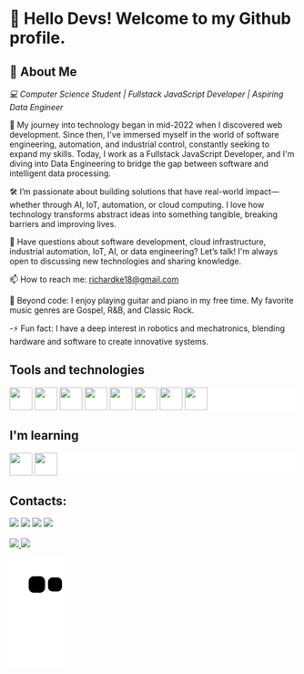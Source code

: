 
<!--
**Richke2005/Richke2005** is a ✨ _special_ ✨ repository because its `README.md` (this file) appears on your GitHub profile
Here are some ideas to get you started:
-->

# 👋 Hello Devs! Welcome to my Github profile. 

## 🚀 About Me

*💻 Computer Science Student | Fullstack JavaScript Developer | Aspiring Data Engineer*

🌱 My journey into technology began in mid-2022 when I discovered web development. Since then, I've immersed myself in the world of software engineering, automation, and industrial control, constantly seeking to expand my skills. Today, I work as a Fullstack JavaScript Developer, and I'm diving into Data Engineering to bridge the gap between software and intelligent data processing.

🛠️ I’m passionate about building solutions that have real-world impact—whether through AI, IoT, automation, or cloud computing. I love how technology transforms abstract ideas into something tangible, breaking barriers and improving lives.

💬 Have questions about software development, cloud infrastructure, industrial automation, IoT, AI, or data engineering? Let’s talk! I'm always open to discussing new technologies and sharing knowledge.

📫 How to reach me: richardke18@gmail.com

🎸 Beyond code: I enjoy playing guitar and piano in my free time. My favorite music genres are Gospel, R&B, and Classic Rock.

-⚡ Fun fact: I have a deep interest in robotics and mechatronics, blending hardware and software to create innovative systems.

## Tools and technologies

<div style="padding: 10; border-radius: 10; background-color: white;">
  <img loading="lazy" src="https://cdn.jsdelivr.net/gh/devicons/devicon/icons/git/git-original.svg" width="40" height="40"/>
  <img src="https://cdn.jsdelivr.net/gh/devicons/devicon/icons/github/github-original.svg" width="40" height="40"/>
  <img src="https://cdn.jsdelivr.net/gh/devicons/devicon/icons/javascript/javascript-plain.svg" width="40" height="40"/>
  <img src="https://cdn.jsdelivr.net/gh/devicons/devicon/icons/express/express-original.svg" width="40" height="40"/>
  <img src="https://cdn.jsdelivr.net/gh/devicons/devicon/icons/react/react-original.svg" width="40" height="40"/>          
  <img src="https://cdn.jsdelivr.net/gh/devicons/devicon/icons/mongodb/mongodb-original.svg" width="40" height="40"/>
  <img src="https://cdn.jsdelivr.net/gh/devicons/devicon/icons/mysql/mysql-original-wordmark.svg" width="40" height="40"/>
  <img src="https://cdn.jsdelivr.net/gh/devicons/devicon/icons/arduino/arduino-original.svg" margin="10" width="40" height="40"/>
</div>

## I'm learning
<div style="padding: 10; border-radius: 10; background-color: white;">
  <img src="https://cdn.jsdelivr.net/gh/devicons/devicon@latest/icons/python/python-original-wordmark.svg" width="40" height="40"/>
  <img src="https://cdn.jsdelivr.net/gh/devicons/devicon@latest/icons/pandas/pandas-original-wordmark.svg" width="40" height="40"/>
</div>

## Contacts:

<div>
<a href="https://www.youtube.com/channel/UC8svlau-AjM7GZZTttbTTmA" target="_blank"><img loading="lazy" src="https://img.shields.io/badge/YouTube-FF0000?style=for-the-badge&logo=youtube&logoColor=white" target="_blank"></a>
<a href="https://www.instagram.com/bauzinh0__/" target="_blank"><img loading="lazy" src="https://img.shields.io/badge/-Instagram-%23E4405F?style=for-the-badge&logo=instagram&logoColor=white" target="_blank"></a>
<a href = "mailto:richardke18@gmail.com"><img loading="lazy" src="https://img.shields.io/badge/Gmail-D14836?style=for-the-badge&logo=gmail&logoColor=white" target="_blank"></a>
<a href="https://www.linkedin.com/in/richard-anjos/" target="_blank"><img loading="lazy" src="https://img.shields.io/badge/-LinkedIn-%230077B5?style=for-the-badge&logo=linkedin&logoColor=white" target="_blank"></a>   
</div>

<br>

<div>
<a href="https://github.com/Richke2005">
<img loading="lazy" height="180em" src="https://github-readme-stats.vercel.app/api/top-langs/?username=Richke2005&layout=compact&langs_count=7&theme=dracula"/>
<img loading="lazy" height="180em" src="https://github-readme-stats.vercel.app/api?username=Richke2005&show_icons=true&theme=dracula&include_all_commits=true&count_private=true"/>
</div>
          
![snake gif](https://github.com/Richke2005/Richke2005/blob/output/github-contribution-grid-snake.svg)
